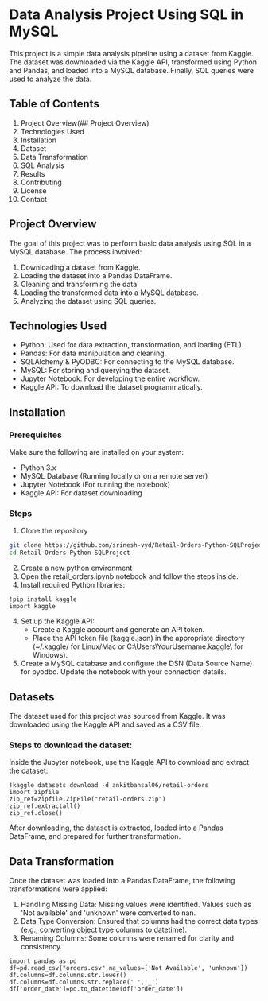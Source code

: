 # Data Analysis Project Using SQL in MySQL
This project is a simple data analysis pipeline using a dataset from Kaggle. The dataset was downloaded via the Kaggle API, transformed using Python and Pandas, and loaded into a MySQL database. Finally, SQL queries were used to analyze the data.
## Table of Contents
1. Project Overview(## Project Overview)
2. Technologies Used
3. Installation
4. Dataset
5. Data Transformation
6. SQL Analysis
7. Results
8. Contributing
9. License
10. Contact

## Project Overview
The goal of this project was to perform basic data analysis using SQL in a MySQL database. The process involved:

1. Downloading a dataset from Kaggle.
2. Loading the dataset into a Pandas DataFrame.
3. Cleaning and transforming the data.
4. Loading the transformed data into a MySQL database.
5. Analyzing the dataset using SQL queries.

## Technologies Used
- Python: Used for data extraction, transformation, and loading (ETL).
- Pandas: For data manipulation and cleaning.
- SQLAlchemy & PyODBC: For connecting to the MySQL database.
- MySQL: For storing and querying the dataset.
- Jupyter Notebook: For developing the entire workflow.
- Kaggle API: To download the dataset programmatically.

## Installation
### Prerequisites
Make sure the following are installed on your system:

- Python 3.x
- MySQL Database (Running locally or on a remote server)
- Jupyter Notebook (For running the notebook)
- Kaggle API: For dataset downloading

### Steps
1. Clone the repository
```bash
git clone https://github.com/srinesh-vyd/Retail-Orders-Python-SQLProject.git
cd Retail-Orders-Python-SQLProject
```
2. Create a new python environment
3. Open the retail_orders.ipynb notebook and follow the steps inside.
3. Install required Python libraries:
```jupyter
!pip install kaggle
import kaggle
```
4. Set up the Kaggle API:
      - Create a Kaggle account and generate an API token.
      - Place the API token file (kaggle.json) in the appropriate directory (~/.kaggle/ for Linux/Mac or C:\Users\YourUsername\.kaggle\ for Windows).
5. Create a MySQL database and configure the DSN (Data Source Name) for pyodbc. Update the notebook with your connection details.

## Datasets
The dataset used for this project was sourced from Kaggle. It was downloaded using the Kaggle API and saved as a CSV file.

### Steps to download the dataset:
Inside the Jupyter notebook, use the Kaggle API to download and extract the dataset:
```jupyter
!kaggle datasets download -d ankitbansal06/retail-orders
import zipfile
zip_ref=zipfile.ZipFile("retail-orders.zip")
zip_ref.extractall()
zip_ref.close()
```
After downloading, the dataset is extracted, loaded into a Pandas DataFrame, and prepared for further transformation.
## Data Transformation
Once the dataset was loaded into a Pandas DataFrame, the following transformations were applied:
1. Handling Missing Data: Missing values were identified. Values such as 'Not available' and 'unknown' were converted to nan.
2. Data Type Conversion: Ensured that columns had the correct data types (e.g., converting object type columns to datetime).
3. Renaming Columns: Some columns were renamed for clarity and consistency.
```
import pandas as pd
df=pd.read_csv("orders.csv",na_values=['Not Available', 'unknown'])
df.columns=df.columns.str.lower()
df.columns=df.columns.str.replace(' ','_')
df['order_date']=pd.to_datetime(df['order_date'])
```
